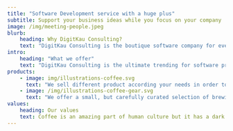 ```yaml
---
title: "Software Development service with a huge plus"
subtitle: Support your business ideas while you focus on your company
image: /img/meeting-people.jpeg
blurb:
    heading: Why DigitKau Consulting?
    text: "DigitKau Consulting is the boutique software company for everyone who believes that great business ideas are the most important thing for your company. We start all projects from scratch creating a great working environment to challenge all theories and make sure part of the profits are reinvested in their communities."
intro:
    heading: "What we offer"
    text: "DigitKau Consulting is the ultimate trending for software product lovers who want to learn about their s strengths and weaknesses for your business. We implement a sustainable software development process to encourage your needs and achieve a better engagement with your customers and services"
products:
    - image: img/illustrations-coffee.svg
      text: "We sell different product according your needs in order to customize our product to your needs. In our mind your needs is the most important thing. Besides, we suggest different improvements for your products and services to get the best potential of your metrics. Check our post or contact us directly for current availability."
    - image: /img/illustrations-coffee-gear.svg
      text: "We offer a small, but carefully curated selection of brewing gear and tools for every taste and experience level. No matter if you roast your own beans or just bought your first french press, you’ll find a gadget to fall in love with in our shop."
values:
    heading: Our values
    text: Coffee is an amazing part of human culture but it has a dark side too – one of colonialism and mindless abuse of natural resources and human lives. We want to turn this around and return the coffee trade to the drink’s exhilarating, empowering and unifying nature.
---
```


